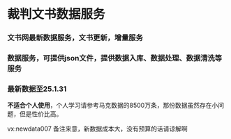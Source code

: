 # 裁判文书数据服务
### 文书网最新数据服务，文书更新，增量服务
### 数据服务，可提供json文件，提供数据入库、数据处理、数据清洗等服务
### 最新数据至25.1.31


<strong>不适合个人使用</strong>，个人学习请参考马克数据的8500万条，那份数据虽然存在小问题，但是性价比高。


vx:newdata007 备注来意，新数据成本大，没有预算的话请谅解啊
